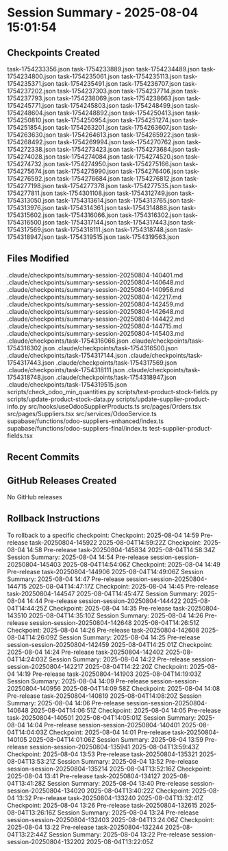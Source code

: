 # Session Summary - 2025-08-04 15:01:54

## Checkpoints Created
task-1754233356.json
task-1754233889.json
task-1754234489.json
task-1754234800.json
task-1754235061.json
task-1754235113.json
task-1754235371.json
task-1754235491.json
task-1754236707.json
task-1754237202.json
task-1754237303.json
task-1754237714.json
task-1754237793.json
task-1754238069.json
task-1754238663.json
task-1754245771.json
task-1754245803.json
task-1754248499.json
task-1754248604.json
task-1754248892.json
task-1754250413.json
task-1754250810.json
task-1754250954.json
task-1754251274.json
task-1754251854.json
task-1754263201.json
task-1754263607.json
task-1754263630.json
task-1754264613.json
task-1754265922.json
task-1754268492.json
task-1754269994.json
task-1754270762.json
task-1754272338.json
task-1754273423.json
task-1754273684.json
task-1754274028.json
task-1754274084.json
task-1754274520.json
task-1754274732.json
task-1754274950.json
task-1754275166.json
task-1754275674.json
task-1754275990.json
task-1754276406.json
task-1754276592.json
task-1754276684.json
task-1754276812.json
task-1754277198.json
task-1754277378.json
task-1754277535.json
task-1754277811.json
task-1754301108.json
task-1754312749.json
task-1754313050.json
task-1754313614.json
task-1754313765.json
task-1754313976.json
task-1754314361.json
task-1754314888.json
task-1754315602.json
task-1754316066.json
task-1754316302.json
task-1754316500.json
task-1754317144.json
task-1754317443.json
task-1754317569.json
task-1754318111.json
task-1754318748.json
task-1754318947.json
task-1754319515.json
task-1754319563.json

## Files Modified
.claude/checkpoints/summary-session-20250804-140401.md
.claude/checkpoints/summary-session-20250804-140648.md
.claude/checkpoints/summary-session-20250804-140956.md
.claude/checkpoints/summary-session-20250804-142217.md
.claude/checkpoints/summary-session-20250804-142459.md
.claude/checkpoints/summary-session-20250804-142648.md
.claude/checkpoints/summary-session-20250804-144422.md
.claude/checkpoints/summary-session-20250804-144715.md
.claude/checkpoints/summary-session-20250804-145403.md
.claude/checkpoints/task-1754316066.json
.claude/checkpoints/task-1754316302.json
.claude/checkpoints/task-1754316500.json
.claude/checkpoints/task-1754317144.json
.claude/checkpoints/task-1754317443.json
.claude/checkpoints/task-1754317569.json
.claude/checkpoints/task-1754318111.json
.claude/checkpoints/task-1754318748.json
.claude/checkpoints/task-1754318947.json
.claude/checkpoints/task-1754319515.json
scripts/check_odoo_min_quantities.py
scripts/test-product-stock-fields.py
scripts/update-product-stock-data.py
scripts/update-supplier-product-info.py
src/hooks/useOdooSupplierProducts.ts
src/pages/Orders.tsx
src/pages/Suppliers.tsx
src/services/OdooService.ts
supabase/functions/odoo-suppliers-enhanced/index.ts
supabase/functions/odoo-suppliers-final/index.ts
test-supplier-product-fields.tsx

## Recent Commits


## GitHub Releases Created
No GitHub releases

## Rollback Instructions
To rollback to a specific checkpoint:
Checkpoint: 2025-08-04 14:59	Pre-release	task-20250804-145922	2025-08-04T14:59:22Z
Checkpoint: 2025-08-04 14:58	Pre-release	task-20250804-145834	2025-08-04T14:58:34Z
Session Summary: 2025-08-04 14:54	Pre-release	session-session-20250804-145403	2025-08-04T14:54:06Z
Checkpoint: 2025-08-04 14:49	Pre-release	task-20250804-144906	2025-08-04T14:49:06Z
Session Summary: 2025-08-04 14:47	Pre-release	session-session-20250804-144715	2025-08-04T14:47:17Z
Checkpoint: 2025-08-04 14:45	Pre-release	task-20250804-144547	2025-08-04T14:45:47Z
Session Summary: 2025-08-04 14:44	Pre-release	session-session-20250804-144422	2025-08-04T14:44:25Z
Checkpoint: 2025-08-04 14:35	Pre-release	task-20250804-143510	2025-08-04T14:35:10Z
Session Summary: 2025-08-04 14:26	Pre-release	session-session-20250804-142648	2025-08-04T14:26:51Z
Checkpoint: 2025-08-04 14:26	Pre-release	task-20250804-142608	2025-08-04T14:26:09Z
Session Summary: 2025-08-04 14:25	Pre-release	session-session-20250804-142459	2025-08-04T14:25:01Z
Checkpoint: 2025-08-04 14:24	Pre-release	task-20250804-142402	2025-08-04T14:24:03Z
Session Summary: 2025-08-04 14:22	Pre-release	session-session-20250804-142217	2025-08-04T14:22:20Z
Checkpoint: 2025-08-04 14:19	Pre-release	task-20250804-141903	2025-08-04T14:19:03Z
Session Summary: 2025-08-04 14:09	Pre-release	session-session-20250804-140956	2025-08-04T14:09:58Z
Checkpoint: 2025-08-04 14:08	Pre-release	task-20250804-140819	2025-08-04T14:08:20Z
Session Summary: 2025-08-04 14:06	Pre-release	session-session-20250804-140648	2025-08-04T14:06:51Z
Checkpoint: 2025-08-04 14:05	Pre-release	task-20250804-140501	2025-08-04T14:05:01Z
Session Summary: 2025-08-04 14:04	Pre-release	session-session-20250804-140401	2025-08-04T14:04:03Z
Checkpoint: 2025-08-04 14:01	Pre-release	task-20250804-140105	2025-08-04T14:01:06Z
Session Summary: 2025-08-04 13:59	Pre-release	session-session-20250804-135941	2025-08-04T13:59:43Z
Checkpoint: 2025-08-04 13:53	Pre-release	task-20250804-135321	2025-08-04T13:53:21Z
Session Summary: 2025-08-04 13:52	Pre-release	session-session-20250804-135214	2025-08-04T13:52:16Z
Checkpoint: 2025-08-04 13:41	Pre-release	task-20250804-134127	2025-08-04T13:41:28Z
Session Summary: 2025-08-04 13:40	Pre-release	session-session-20250804-134020	2025-08-04T13:40:22Z
Checkpoint: 2025-08-04 13:32	Pre-release	task-20250804-133240	2025-08-04T13:32:41Z
Checkpoint: 2025-08-04 13:26	Pre-release	task-20250804-132615	2025-08-04T13:26:16Z
Session Summary: 2025-08-04 13:24	Pre-release	session-session-20250804-132403	2025-08-04T13:24:06Z
Checkpoint: 2025-08-04 13:22	Pre-release	task-20250804-132244	2025-08-04T13:22:44Z
Session Summary: 2025-08-04 13:22	Pre-release	session-session-20250804-132202	2025-08-04T13:22:05Z
